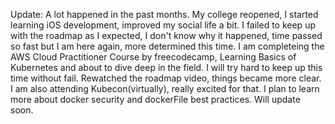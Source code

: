 Update:
A lot happened in the past months.
My college reopened, I started learning iOS development, improved my social life a bit.
I failed to keep up with the roadmap as I expected, I don't know why it happened, time passed so fast but I am here again, more determined this time.
I am completeing the AWS Cloud Practitioner Course by freecodecamp, Learning Basics of Kubernetes and about to dive deep in the field.
I will try hard to keep up this time without fail.
Rewatched the roadmap video, things became more clear.
I am also attending Kubecon(virtually), really excited for that.
I plan to learn more about docker security and dockerFile best practices.
Will update soon.
